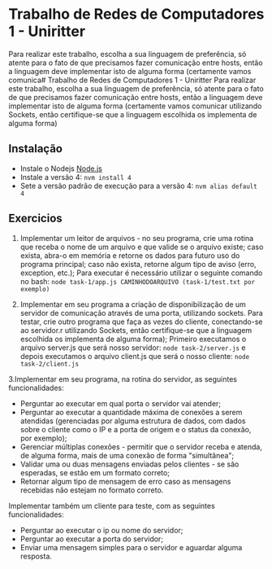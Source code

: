 # Trabalho de Redes de Computadores 1 - Uniritter
Para realizar este trabalho, escolha a sua linguagem de preferência, só atente para o fato de que precisamos fazer comunicação entre hosts, então a linguagem deve implementar isto de alguma forma (certamente vamos comunica# Trabalho de Redes de Computadores 1 - Uniritter
Para realizar este trabalho, escolha a sua linguagem de preferência, só atente para o fato de que precisamos fazer comunicação entre hosts, então a linguagem deve implementar isto de alguma forma (certamente vamos comunicar utilizando Sockets, então certifique-se que a linguagem escolhida os implementa de alguma forma)

## Instalação
+ Instale o Nodejs [Node.js](http://nodejs.org/ "Node.js")
+ Instale a versão 4: `nvm install 4` 
+ Sete a versão padrão de execução para a versão 4: `nvm alias default 4`

## Exercicios
1. Implementar um leitor de arquivos - no seu programa, crie uma rotina que receba o nome de um arquivo e que valide se o arquivo existe; caso exista, abra-o em memória e retorne os dados para futuro uso do programa principal; caso não exista, retorne algum tipo de aviso (erro, exception, etc.);
Para executar é necessário utilizar o seguinte comando no bash: `node task-1/app.js CAMINHODOARQUIVO (task-1/test.txt por exemplo)`

2. Implementar em seu programa a criação de disponibilização de um servidor de comunicação através de uma porta, utilizando sockets. Para testar, crie outro programa que faça as vezes do cliente, conectando-se ao servidor.r utilizando Sockets, então certifique-se que a linguagem escolhida os implementa de alguma forma);
Primeiro executamos o arquivo server.js que será nosso servidor: `node task-2/server.js` e depois executamos o arquivo client.js que será o nosso cliente: `node task-2/client.js`

3.Implementar em seu programa, na rotina do servidor, as seguintes funcionalidades:
- Perguntar ao executar em qual porta o servidor vai atender;
- Perguntar ao executar a quantidade máxima de conexões a serem atendidas (gerenciadas por alguma estrutura de dados, com dados sobre o cliente como o IP e a porta de origem e o status da conexão, por exemplo);
- Gerenciar múltiplas conexões - permitir que o servidor receba e atenda, de alguma forma, mais de uma conexão de forma "simultânea";
- Validar uma ou duas mensagens enviadas pelos clientes - se são esperadas, se estão em um formato correto;
- Retornar algum tipo de mensagem de erro caso as mensagens recebidas não estejam no formato correto.

Implementar também um cliente para teste, com as seguintes funcionalidades:
- Perguntar ao executar o ip ou nome do servidor;
- Perguntar ao executar a porta do servidor;
- Enviar uma mensagem simples para o servidor e aguardar alguma resposta.